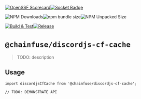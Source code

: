 [![OpenSSF Scorecard](https://api.securityscorecards.dev/projects/github.com/ChainFuse/packages/badge)](https://securityscorecards.dev/viewer/?uri=github.com/ChainFuse/packages)[![Socket Badge](https://socket.dev/api/badge/npm/package/@chainfuse/discordjs-cf-cache)](https://socket.dev/npm/package/@chainFuse/discordjs-cf-cache)

![NPM Downloads](https://img.shields.io/npm/dw/@chainfuse/discordjs-cf-cache)![npm bundle size](https://img.shields.io/bundlephobia/min/@chainfuse/discordjs-cf-cache)![NPM Unpacked Size](https://img.shields.io/npm/unpacked-size/@chainfuse/discordjs-cf-cache)

[![Build & Test](https://github.com/ChainFuse/packages/actions/workflows/test.yml/badge.svg)](https://github.com/ChainFuse/packages/actions/workflows/test.yml)[![Release](https://github.com/ChainFuse/packages/actions/workflows/changeset-release.yml/badge.svg)](https://github.com/ChainFuse/packages/actions/workflows/changeset-release.yml)

# `@chainfuse/discordjs-cf-cache`

> TODO: description

## Usage

```
import discordjsCfCache from '@chainfuse/discordjs-cf-cache';

// TODO: DEMONSTRATE API
```

